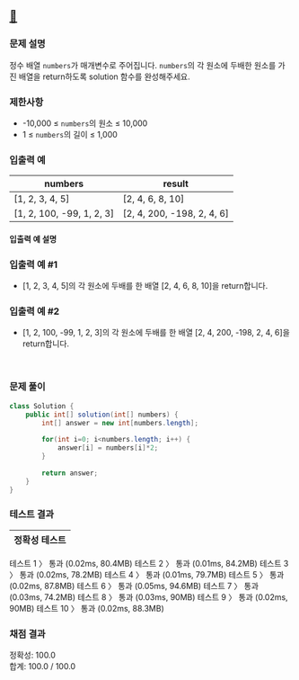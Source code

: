 ## [:link:](https://school.programmers.co.kr/learn/courses/30/lessons/120809) 

### 문제 설명
정수 배열 `numbers`가 매개변수로 주어집니다. `numbers`의 각 원소에 두배한 원소를 가진 배열을 return하도록 solution 함수를 완성해주세요.
### 제한사항
- -10,000 ≤ `numbers`의 원소 ≤ 10,000
- 1 ≤ `numbers`의 길이 ≤ 1,000
### 입출력 예
|numbers|	result|
|--|--|
|[1, 2, 3, 4, 5]|[2, 4, 6, 8, 10]|
|[1, 2, 100, -99, 1, 2, 3]|	[2, 4, 200, -198, 2, 4, 6]|
#### 입출력 예 설명
### 입출력 예 #1
- [1, 2, 3, 4, 5]의 각 원소에 두배를 한 배열 [2, 4, 6, 8, 10]을 return합니다.
### 입출력 예 #2
- [1, 2, 100, -99, 1, 2, 3]의 각 원소에 두배를 한 배열 [2, 4, 200, -198, 2, 4, 6]을 return합니다.
 
&nbsp;
### 문제 풀이
```java
class Solution {
    public int[] solution(int[] numbers) {
        int[] answer = new int[numbers.length];
        
        for(int i=0; i<numbers.length; i++) {
            answer[i] = numbers[i]*2;
        }
        
        return answer;
    }
}
```
### 테스트 결과

|정확성  테스트|
|--|
테스트 1 〉	통과 (0.02ms, 80.4MB)
테스트 2 〉	통과 (0.01ms, 84.2MB)
테스트 3 〉	통과 (0.02ms, 78.2MB)
테스트 4 〉	통과 (0.01ms, 79.7MB)
테스트 5 〉	통과 (0.02ms, 87.8MB)
테스트 6 〉	통과 (0.05ms, 94.6MB)
테스트 7 〉	통과 (0.03ms, 74.2MB)
테스트 8 〉	통과 (0.03ms, 90MB)
테스트 9 〉	통과 (0.02ms, 90MB)
테스트 10 〉	통과 (0.02ms, 88.3MB)

### 채점 결과
정확성: 100.0   
합계: 100.0 / 100.0
